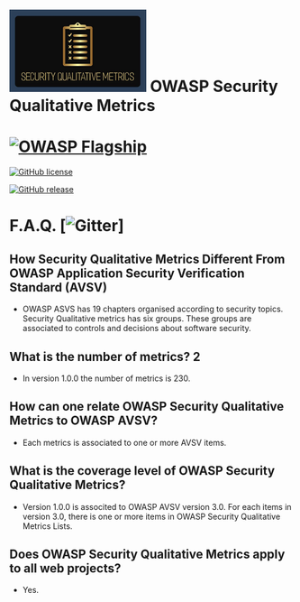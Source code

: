 
# ![Project Logo](images/logo3_small.png) OWASP Security Qualitative Metrics  
# [![OWASP Flagship](https://img.shields.io/badge/owasp-flagship-blue.svg)](https://owasp.org/projects/)
 [![GitHub license](https://img.shields.io/github/license/Naereen/StrapDown.js.svg)](https://github.com/Naereen/StrapDown.js/blob/master/LICENSE)

 [![GitHub release](https://img.shields.io/github/release/Naereen/StrapDown.js.svg)](https://github.com/OWASP/www-project-security-qualitative-metrics/releases)




# F.A.Q. [![Gitter](https://gitter.im/owasp-www-project-security-qualitative-metrics/community)]

## How Security Qualitative Metrics Different From OWASP Application Security Verification Standard (AVSV)

- OWASP ASVS has 19 chapters organised according to security topics. Security Qualitative metrics has six groups. These groups are associated to controls and decisions about software security.

## What is the number of metrics? 2

- In version 1.0.0 the number of metrics is 230. 

## How can one relate OWASP Security Qualitative Metrics to OWASP AVSV? 

- Each metrics is associated to one or more AVSV items. 

## What is the coverage level of OWASP Security Qualitative Metrics?

- Version 1.0.0 is associted to OWASP AVSV version 3.0. For each items in version 3.0, there is one or more items in OWASP Security Qualitative Metrics Lists. 

## Does OWASP Security Qualitative Metrics apply to all web projects?

- Yes.
